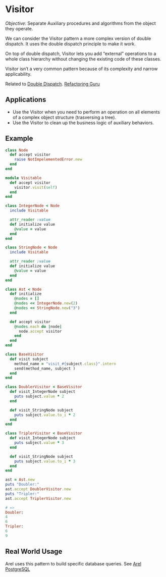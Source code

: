 # Visitor

*Objective*: Separate Auxiliary procedures and algorithms from the object they operate.

We can consider the Visitor pattern a more complex version of double dispatch. It uses the double dispatch principle to make it work.

On top of double dispatch, Visitor lets you add “external” operations to a whole class hierarchy without changing the existing code of these classes.

Visitor isn’t a very common pattern because of its complexity and narrow applicability.

Related to [Double Dispatch](avoid-case.md).
[Refactoring Guru](https://refactoring.guru/design-patterns/visitor/ruby/example#lang-features)

## Applications

- Use the Visitor when you need to perform an operation on all elements of a complex object structure (trasversing a tree).
- Use the Visitor to clean up the business logic of auxiliary behaviors.

## Example

```ruby
class Node
  def accept visitor
    raise NotImpelementedError.new
  end
end

module Visitable
  def accept visitor
    visitor.visit(self)
  end
end

class IntegerNode < Node
  include Visitable

  attr_reader :value
  def initialize value
    @value = value
  end
end

class StringNode < Node
  include Visitable

  attr_reader :value
  def initialize value
    @value = value
  end
end

class Ast < Node
  def initialize
    @nodes = []
    @nodes << IntegerNode.new(2)
    @nodes << StringNode.new("3")
  end

  def accept visitor
    @nodes.each do |node|
      node.accept visitor
    end
  end
end

class BaseVisitor
  def visit subject
    method_name = "visit_#{subject.class}".intern
    send(method_name, subject )
  end
end

class DoublerVisitor < BaseVisitor
  def visit_IntegerNode subject
    puts subject.value * 2
  end

  def visit_StringNode subject
    puts subject.value.to_i * 2
  end
end

class TriplerVisitor < BaseVisitor
  def visit_IntegerNode subject
    puts subject.value * 3
  end

  def visit_StringNode subject
    puts subject.value.to_i * 3
  end
end

ast = Ast.new
puts "Doubler:"
ast.accept DoublerVisitor.new
puts "Tripler:"
ast.accept TriplerVisitor.new

# =>
Doubler:
4
6
Tripler:
6
9
```

## Real World Usage 

Arel uses this pattern to build specific database queries. See [Arel PostgreSQL](https://github.com/rails/rails/blob/master/activerecord/lib/arel/visitors/postgresql.rb)